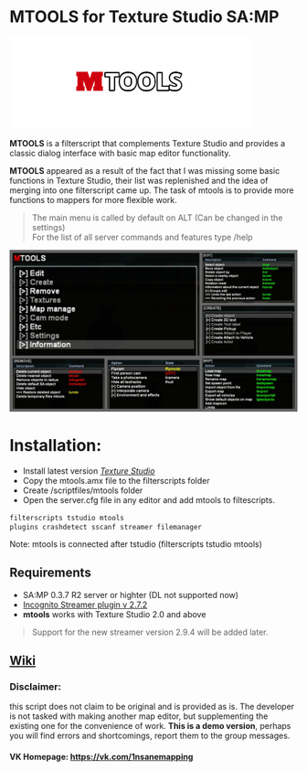 # MTOOLS for Texture Studio SA:MP

![logo](/img/logo_mtools.png)

**MTOOLS** is a filterscript that complements Texture Studio and provides a classic dialog interface with basic map editor functionality.

**MTOOLS** appeared as a result of the fact that I was missing some basic functions in Texture Studio, their list was replenished and the idea of ​​merging into one filterscript came up. The task of mtools is to provide more functions to mappers for more flexible work.

>The main menu is called by default on ALT (Can be changed in the settings)\
For the list of all server commands and features type /help

![Menus](/img/preview.jpg)

# Installation:
* Install latest version *[Texture Studio](https://vk.com/tip_mapper?w=page-89889560_49251374)*
* Copy the mtools.amx file to the filterscripts folder
* Create /scriptfiles/mtools folder
* Open the server.cfg file in any editor and add mtools to filtescripts.
```
filterscripts tstudio mtools
plugins crashdetect sscanf streamer filemanager
```
Note: mtools is connected after tstudio (filterscripts tstudio mtools)

## Requirements
* SA:MP 0.3.7 R2 server or highter (DL not supported now)
* [Incognito Streamer plugin v 2.7.2](https://github.com/samp-incognito/samp-streamer-plugin/releases/tag/v2.7.2)
* **mtools** works with Texture Studio 2.0 and above
> Support for the new streamer version 2.9.4 will be added later.

## **[Wiki](https://github.com/ins1x/mtools/wiki)**

### Disclaimer:

this script does not claim to be original and is provided as is. The developer is not tasked with making another map editor, but supplementing the existing one for the convenience of work. **This is a demo version**, perhaps you will find errors and shortcomings, report them to the group messages.

#### VK Homepage: https://vk.com/1nsanemapping